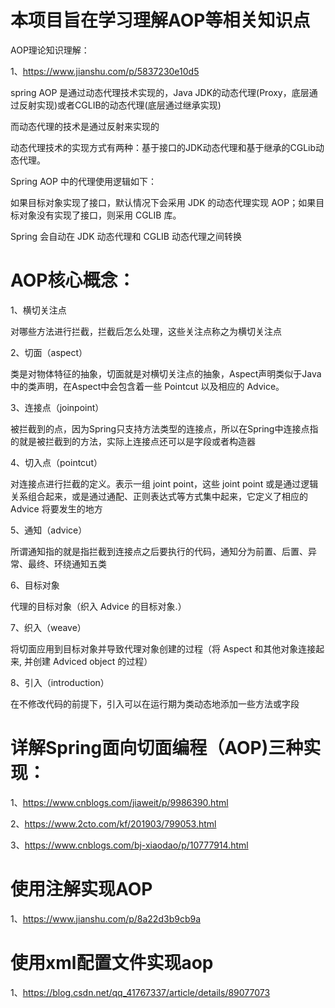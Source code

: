 # 本项目旨在学习理解AOP等相关知识点

AOP理论知识理解：

1、https://www.jianshu.com/p/5837230e10d5

spring AOP 是通过动态代理技术实现的，Java JDK的动态代理(Proxy，底层通过反射实现)或者CGLIB的动态代理(底层通过继承实现)

而动态代理的技术是通过反射来实现的

动态代理技术的实现方式有两种：基于接口的JDK动态代理和基于继承的CGLib动态代理。

Spring AOP 中的代理使用逻辑如下：

如果目标对象实现了接口，默认情况下会采用 JDK 的动态代理实现 AOP；如果目标对象没有实现了接口，则采用 CGLIB 库。

Spring 会自动在 JDK 动态代理和 CGLIB 动态代理之间转换

# AOP核心概念：

1、横切关注点

对哪些方法进行拦截，拦截后怎么处理，这些关注点称之为横切关注点

2、切面（aspect）

类是对物体特征的抽象，切面就是对横切关注点的抽象，Aspect声明类似于Java中的类声明，在Aspect中会包含着一些 Pointcut 以及相应的 Advice。

3、连接点（joinpoint）

被拦截到的点，因为Spring只支持方法类型的连接点，所以在Spring中连接点指的就是被拦截到的方法，实际上连接点还可以是字段或者构造器

4、切入点（pointcut）

对连接点进行拦截的定义。表示一组 joint point，这些 joint point 或是通过逻辑关系组合起来，或是通过通配、正则表达式等方式集中起来，它定义了相应的 Advice 将要发生的地方

5、通知（advice）

所谓通知指的就是指拦截到连接点之后要执行的代码，通知分为前置、后置、异常、最终、环绕通知五类

6、目标对象

代理的目标对象（织入 Advice 的目标对象.）

7、织入（weave）

将切面应用到目标对象并导致代理对象创建的过程（将 Aspect 和其他对象连接起来, 并创建 Adviced object 的过程）

8、引入（introduction）

在不修改代码的前提下，引入可以在运行期为类动态地添加一些方法或字段

# 详解Spring面向切面编程（AOP)三种实现：

1、https://www.cnblogs.com/jiaweit/p/9986390.html

2、https://www.2cto.com/kf/201903/799053.html

3、https://www.cnblogs.com/bj-xiaodao/p/10777914.html

# 使用注解实现AOP

1、https://www.jianshu.com/p/8a22d3b9cb9a

# 使用xml配置文件实现aop

1、https://blog.csdn.net/qq_41767337/article/details/89077073


